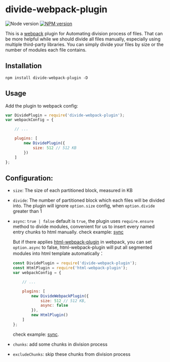 # divide-webpack-plugin

![Node version][node-image] [![NPM version][npm-image]][npm-url]

This is a [webpack](http://webpack.github.io/) plugin for Automating division process of files. That can be more helpful while we should divide all files manually, especially using multiple third-party libraries. You can simply divide your files by size or the number of modules each file contains.

## Installation

```
npm install divide-webpack-plugin -D
```

## Usage

Add the plugin to webpack config:

```javascript
var DividePlugin = require('divide-webpack-plugin');
var webpackConfig = {

    // ...

    plugins: [
        new DividePlugin({
            size: 512 // 512 KB
        })
    ]
};
```

## Configuration:

- `size`: The size of each partitioned block, measured in KB
- `divide`: The number of partitioned block which each files will be divided into. The plugin will ignore `option.size` config, when `option.divide` greater than 1
- `async`: `true | false` default is `true`, the plugin uses `require.ensure` method to divide modules, convenient for us to insert every named entry chunks to html manually. check example: [sync](./examples/sync)

    But if there applies [html-webpack-plugin](https://github.com/jantimon/html-webpack-plugin) in webpack, you can set `option.async` to false, html-webpack-plugin will put all segmented modules into html template automatically：

    ```javascript
    const DividePlugin = require('divide-webpack-plugin');
    const HtmlPlugin = require('html-webpack-plugin');
    var webpackConfig = {

        // ...

        plugins: [
            new DivideWebpackPlugin({
                size: 512 // 512 KB,
                async: false
            }),
            new HtmlPlugin()
        ]
    };
    ```

    check example: [sync](./examples/sync).

- `chunks`: add some chunks in division process
- `excludeChunks`: skip these chunks from division process

[npm-url]: https://www.npmjs.com/package/divide-webpack-plugin
[npm-image]: https://img.shields.io/npm/v/divide-webpack-plugin.svg
[node-image]: https://img.shields.io/node/v/divide-webpack-plugin.svg
